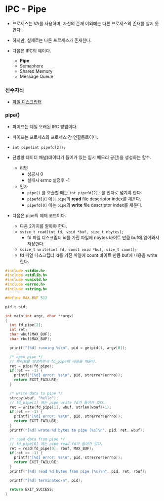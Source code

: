 # IPC - Pipe
- 프로세스는 VA를 사용하며, 자신의 존재 이외에는 다른 프로세스의 존재를 알지 못한다.
- 하지만, 실제로는 다른 프로세스가 존재한다.

- 다음은 IPC의 예이다.
  - **Pipe**
  - Semaphore
  - Shared Memory
  - Message Queue

### 선수지식
- [파일 디스크립터](./File-Descriptor.md)

### pipe()
- 파이프는 제일 오래된 IPC 방법이다.
- 파이프는 프로세스와 프로세스 간 연결통로이다.
- `int pipe(int pipefd[2]);`
- 단방향 데이터 채널(데이터가 들어가 있는 임시 메모리 공간)을 생성하는 함수.
  - 리턴
    - 성공시 0
    - 실패시 errno 설정후 -1
  - 인자
    - `pipe()` 를 호출할 때는 `int pipefd[2];` 를 인자로 넘겨야 한다.
    - `pipefd[0]` 에는 `pipe`의 **read** file descriptor index를 채운다.
    - `pipefd[0]` 에는 `pipe`의 **write** file descriptor index를 채운다.

- 다음은 pipe의 예제 코드이다.
  - 다음 2가지를 알아야 한다.
  - `ssize_t read(int fd, void *buf, size_t nbytes);`
    - fd 파일 디스크립터 id를 가진 파일에 nbytes 바이트 만큼 buf에 읽어와서 저장한다.
  - `ssize_t write(int fd, const void *buf, size_t count);`
  - fd 파일 디스크립터 id를 가진 파일에 count 바이트 만큼 buf에 내용을 write 한다.


```c
#include <stdio.h>
#include <stdlib.h>
#include <unistd.h>
#include <errno.h>
#include <string.h>

#define MAX_BUF 512

pid_t pid;

int main(int argc, char **argv)
{
  int fd_pipe[2];
  int ret;
  char wbuf[MAX_BUF];
  char rbuf[MAX_BUF];

  printf("[%d] running %s\n", pid = getpid(), argv[0]);

  /* open pipe */
  // 파이프를 생성하면서 fd_pipe에 내용을 채운다.
  ret = pipe(fd_pipe);
  if(ret == -1) {
    printf("[%d] error: %s\n", pid, strerror(errno));
    return EXIT_FAILURE;
  }

  /* write data to pipe */
  strcpy(wbuf, "hello");
  // fd_pipe[1] 에는 pipe write fd가 들어가 있다.
  ret = write(fd_pipe[1], wbuf, strlen(wbuf)+1);
  if(ret == -1) {
    printf("[%d] error: %s\n", pid, strerror(errno));
    return EXIT_FAILURE;
  }
  printf("[%d] wrote %d bytes to pipe [%s]\n", pid, ret, wbuf);

  /* read data from pipe */
  // fd_pipe[0] 에는 pipe read fd가 들어가 있다.
  ret = read(fd_pipe[0], rbuf, MAX_BUF);
  if(ret == -1) {
    printf("[%d] error: %s\n", pid, strerror(errno));
    return EXIT_FAILURE;
  }
  printf("[%d] read %d bytes from pipe [%s]\n", pid, ret, rbuf);

  printf("[%d] terminated\n", pid);

  return EXIT_SUCCESS;
}
```
